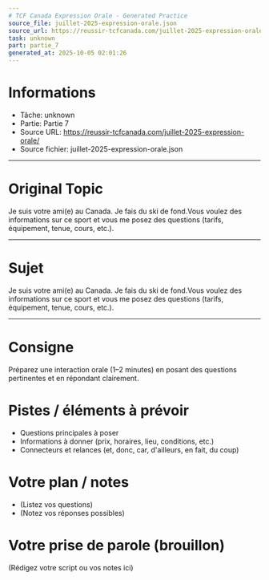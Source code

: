 ```yaml
---
# TCF Canada Expression Orale - Generated Practice
source_file: juillet-2025-expression-orale.json
source_url: https://reussir-tcfcanada.com/juillet-2025-expression-orale/
task: unknown
part: partie_7
generated_at: 2025-10-05 02:01:26
---
```


# Informations
- Tâche: unknown
- Partie: Partie 7
- Source URL: https://reussir-tcfcanada.com/juillet-2025-expression-orale/
- Source fichier: juillet-2025-expression-orale.json

---

# Original Topic
Je suis votre ami(e) au Canada. Je fais du ski de fond.Vous voulez des informations sur ce sport et vous me posez des questions (tarifs, équipement, tenue, cours, etc.).

---

# Sujet
Je suis votre ami(e) au Canada. Je fais du ski de fond.Vous voulez des informations sur ce sport et vous me posez des questions (tarifs, équipement, tenue, cours, etc.).

---
# Consigne
Préparez une interaction orale (1–2 minutes) en posant des questions pertinentes et en répondant clairement.

# Pistes / éléments à prévoir
- Questions principales à poser
- Informations à donner (prix, horaires, lieu, conditions, etc.)
- Connecteurs et relances (et, donc, car, d'ailleurs, en fait, du coup)

# Votre plan / notes
- (Listez vos questions)
- (Notez vos réponses possibles)

# Votre prise de parole (brouillon)
(Rédigez votre script ou vos notes ici)
